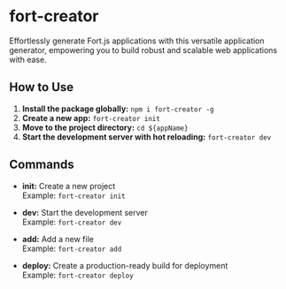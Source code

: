 # fort-creator

Effortlessly generate Fort.js applications with this versatile application generator, empowering you to build robust and scalable web applications with ease.

## How to Use

1. **Install the package globally:** `npm i fort-creator -g`
2. **Create a new app:** `fort-creator init`
3. **Move to the project directory:** `cd ${appName}`
4. **Start the development server with hot reloading:** `fort-creator dev`

## Commands

- **init:** Create a new project  
  Example: `fort-creator init`

- **dev:** Start the development server  
  Example: `fort-creator dev`

- **add:** Add a new file  
  Example: `fort-creator add`

- **deploy:** Create a production-ready build for deployment  
  Example: `fort-creator deploy`
